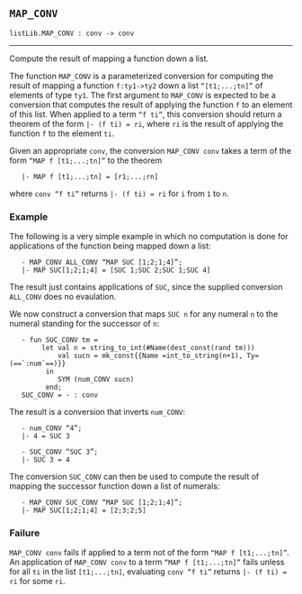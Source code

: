 ## `MAP_CONV`

``` hol4
listLib.MAP_CONV : conv -> conv
```

------------------------------------------------------------------------

Compute the result of mapping a function down a list.

The function `MAP_CONV` is a parameterized conversion for computing the
result of mapping a function `f:ty1->ty2` down a list `“[t1;...;tn]”` of
elements of type `ty1`. The first argument to `MAP_CONV` is expected to
be a conversion that computes the result of applying the function `f` to
an element of this list. When applied to a term `“f ti”`, this
conversion should return a theorem of the form `|- (f ti) = ri`, where
`ri` is the result of applying the function `f` to the element `ti`.

Given an appropriate `conv`, the conversion `MAP_CONV conv` takes a term
of the form `“MAP f [t1;...;tn]”` to the theorem

``` hol4
   |- MAP f [t1;...;tn] = [r1;...;rn]
```

where `conv “f ti”` returns `|- (f ti) = ri` for `i` from `1` to `n`.

### Example

The following is a very simple example in which no computation is done
for applications of the function being mapped down a list:

``` hol4
   - MAP_CONV ALL_CONV “MAP SUC [1;2;1;4]”;
   |- MAP SUC[1;2;1;4] = [SUC 1;SUC 2;SUC 1;SUC 4]
```

The result just contains applications of `SUC`, since the supplied
conversion `ALL_CONV` does no evaulation.

We now construct a conversion that maps `SUC n` for any numeral `n` to
the numeral standing for the successor of `n`:

``` hol4
   - fun SUC_CONV tm =
        let val n = string_to_int(#Name(dest_const(rand tm)))
            val sucn = mk_const{{Name =int_to_string(n+1), Ty=(==`:num`==)}}
         in
            SYM (num_CONV sucn)
         end;
   SUC_CONV = - : conv
```

The result is a conversion that inverts `num_CONV`:

``` hol4
   - num_CONV “4”;
   |- 4 = SUC 3

   - SUC_CONV “SUC 3”;
   |- SUC 3 = 4
```

The conversion `SUC_CONV` can then be used to compute the result of
mapping the successor function down a list of numerals:

``` hol4
   - MAP_CONV SUC_CONV “MAP SUC [1;2;1;4]”;
   |- MAP SUC[1;2;1;4] = [2;3;2;5]
```

### Failure

`MAP_CONV conv` fails if applied to a term not of the form
`“MAP f [t1;...;tn]”`. An application of `MAP_CONV conv` to a term
`“MAP f [t1;...;tn]”` fails unless for all `ti` in the list
`[t1;...;tn]`, evaluating `conv “f ti”` returns `|- (f ti) = ri` for
some `ri`.
